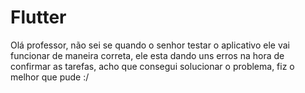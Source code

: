 # Flutter
Olá professor, não sei se quando o senhor testar o aplicativo ele vai funcionar de maneira correta, ele esta dando uns erros na hora de confirmar as tarefas, acho que consegui solucionar o problema, fiz o melhor que pude :/ 
